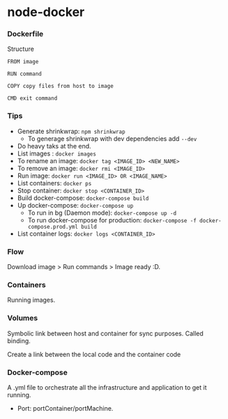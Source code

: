 # node-docker

### Dockerfile

Structure
```
FROM image

RUN command

COPY copy files from host to image

CMD exit command
```

### Tips
- Generate shrinkwrap: `npm shrinkwrap`
    - To generage shrinkwrap with dev dependencies add `--dev`
- Do heavy taks at the end.
- List images : `docker images`
- To rename an image: `docker tag <IMAGE_ID> <NEW_NAME>`
- To remove an image: `docker rmi <IMAGE_ID>`
- Run image: `docker run <IMAGE_ID> OR <IMAGE_NAME>`
- List containers: `docker ps`
- Stop container: `docker stop <CONTAINER_ID>`
- Build docker-compose: `docker-compose build`
- Up docker-compose: `docker-compose up`
    - To run in bg (Daemon mode): `docker-compose up -d`
    - To run docker-compose for production: `docker-compose -f docker-compose.prod.yml build`
- List container logs: `docker logs <CONTAINER_ID>`

### Flow
Download image > Run commands > Image ready :D.

### Containers
Running images.

### Volumes
Symbolic link between host and container for sync purposes. Called binding.

Create a link between the local code and the container code

### Docker-compose
A .yml file to orchestrate all the infrastructure and application to get it running.
- Port: portContainer/portMachine.
